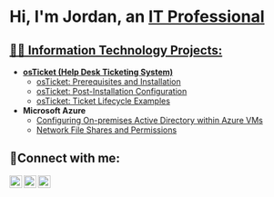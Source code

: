 <h1>Hi, I'm Jordan, an <a href="https://linkedin.com/in/Josh">IT Professional</h1>

<h2>👨‍💻 Information Technology Projects:</h2>

- <b>osTicket (Help Desk Ticketing System)</b>
  - [osTicket: Prerequisites and Installation](https://github.com/JordanDavis1395/osticket-prereqs)
  - [osTicket: Post-Installation Configuration](https://github.com/JordanDavis1395/post-install-config)
  - [osTicket: Ticket Lifecycle Examples](https://github.com/JordanDavis1395/ticket-lifecycle)
- <b>Microsoft Azure</b>
  - [Configuring On-premises Active Directory within Azure VMs](https://github.com/JordanDavis1395/configure-ad)
  - [Network File Shares and Permissions](https://github.com/JordanDavis1395/network-fileshare)

<h2>🤳Connect with me:</h2>

[<img align="left" alt="Josh | Twitter" width="22px" src="https://cdn.jsdelivr.net/npm/simple-icons@v3/icons/twitter.svg" />][twitter]
[<img align="left" alt="Josh | LinkedIn" width="22px" src="https://cdn.jsdelivr.net/npm/simple-icons@v3/icons/linkedin.svg" />][linkedin]
[<img align="left" alt="Josh | Instagram" width="22px" src="https://cdn.jsdelivr.net/npm/simple-icons@v3/icons/instagram.svg" />][instagram]

[twitter]: https://twitter.com/Josh
[instagram]: https://www.instagram.com/Josh
[linkedin]: https://linkedin.com/in/Josh
